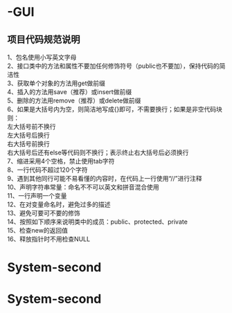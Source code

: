 # -GUI<br>
## 项目代码规范说明<br>
1、包名使用小写英文字母<br>
2、接口类中的方法和属性不要加任何修饰符号（public也不要加），保持代码的简洁性<br>
3、获取单个对象的方法用get做前缀<br>
4、插入的方法用save（推荐）或insert做前缀<br>
5、删除的方法用remove（推荐）或delete做前缀<br>
6、如果是大括号内为空，则简洁地写成{}即可，不需要换行；如果是非空代码块则：<br>
左大括号前不换行<br>
左大括号后换行<br>
右大括号前换行<br>
右大括号后还有else等代码则不换行；表示终止右大括号后必须换行<br>
7、缩进采用4个空格，禁止使用tab字符<br>
8、一行代码不超过120个字符<br>
9、遇到其他同行可能不易看懂的内容时，在代码上一行使用“//”进行注释<br>
10、声明字符串常量：命名不不可以英文和拼音混合使用<br>
11、一行声明一个变量<br>
12、在对变量命名时，避免过多的描述<br>
13、避免可要可不要的修饰<br>
14、按照如下顺序来说明类中的成员：public、protected、private<br>
15、检查new的返回值<br>
16、释放指针时不用检查NULL<br>
# System-second
# System-second
